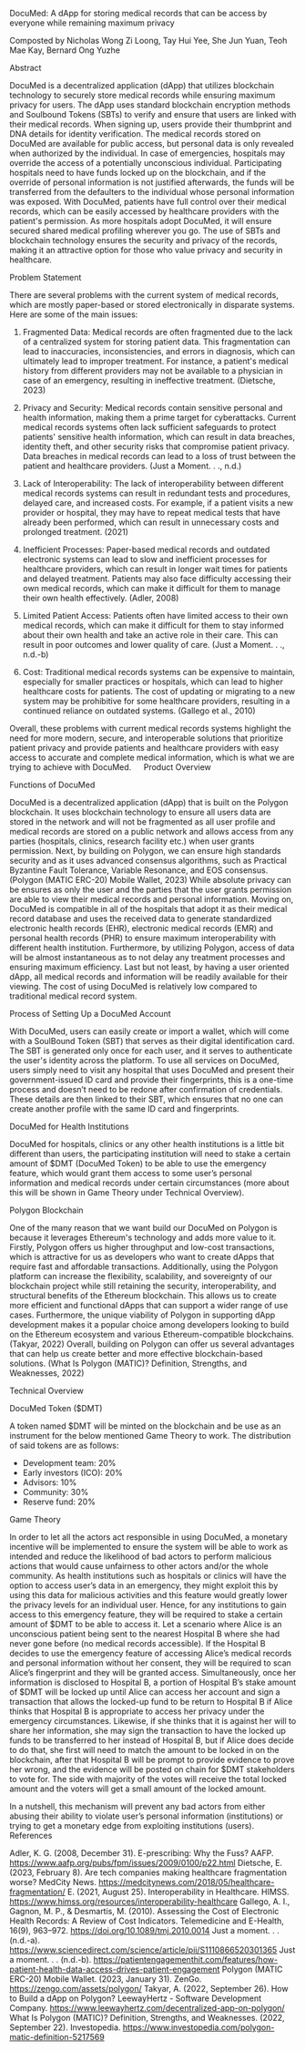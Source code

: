  
DocuMed: A dApp for storing medical records that can be access by everyone while remaining maximum privacy

Composted by
Nicholas Wong Zi Loong, Tay Hui Yee, She Jun Yuan, Teoh Mae Kay, Bernard Ong Yuzhe

Abstract

DocuMed is a decentralized application (dApp) that utilizes blockchain technology to securely store medical records while ensuring maximum privacy for users. The dApp uses standard blockchain encryption methods and Soulbound Tokens (SBTs) to verify and ensure that users are linked with their medical records. When signing up, users provide their thumbprint and DNA details for identity verification. The medical records stored on DocuMed are available for public access, but personal data is only revealed when authorized by the individual. In case of emergencies, hospitals may override the access of a potentially unconscious individual. Participating hospitals need to have funds locked up on the blockchain, and if the override of personal information is not justified afterwards, the funds will be transferred from the defaulters to the individual whose personal information was exposed. With DocuMed, patients have full control over their medical records, which can be easily accessed by healthcare providers with the patient's permission. As more hospitals adopt DocuMed, it will ensure secured shared medical profiling wherever you go. The use of SBTs and blockchain technology ensures the security and privacy of the records, making it an attractive option for those who value privacy and security in healthcare. 

Problem Statement

There are several problems with the current system of medical records, which are mostly paper-based or stored electronically in disparate systems. Here are some of the main issues:

1.	Fragmented Data: Medical records are often fragmented due to the lack of a centralized system for storing patient data. This fragmentation can lead to inaccuracies, inconsistencies, and errors in diagnosis, which can ultimately lead to improper treatment. For instance, a patient's medical history from different providers may not be available to a physician in case of an emergency, resulting in ineffective treatment. (Dietsche, 2023)

2.	Privacy and Security: Medical records contain sensitive personal and health information, making them a prime target for cyberattacks. Current medical records systems often lack sufficient safeguards to protect patients' sensitive health information, which can result in data breaches, identity theft, and other security risks that compromise patient privacy. Data breaches in medical records can lead to a loss of trust between the patient and healthcare providers. (Just a Moment. . ., n.d.)

3.	Lack of Interoperability: The lack of interoperability between different medical records systems can result in redundant tests and procedures, delayed care, and increased costs. For example, if a patient visits a new provider or hospital, they may have to repeat medical tests that have already been performed, which can result in unnecessary costs and prolonged treatment. (2021)

4.	Inefficient Processes: Paper-based medical records and outdated electronic systems can lead to slow and inefficient processes for healthcare providers, which can result in longer wait times for patients and delayed treatment. Patients may also face difficulty accessing their own medical records, which can make it difficult for them to manage their own health effectively. (Adler, 2008)

5.	Limited Patient Access: Patients often have limited access to their own medical records, which can make it difficult for them to stay informed about their own health and take an active role in their care. This can result in poor outcomes and lower quality of care. (Just a Moment. . ., n.d.-b)

6.	Cost: Traditional medical records systems can be expensive to maintain, especially for smaller practices or hospitals, which can lead to higher healthcare costs for patients. The cost of updating or migrating to a new system may be prohibitive for some healthcare providers, resulting in a continued reliance on outdated systems. (Gallego et al., 2010)


Overall, these problems with current medical records systems highlight the need for more modern, secure, and interoperable solutions that prioritize patient privacy and provide patients and healthcare providers with easy access to accurate and complete medical information, which is what we are trying to achieve with DocuMed.
 
Product Overview

Functions of DocuMed

DocuMed is a decentralized application (dApp) that is built on the Polygon blockchain. It uses blockchain technology to ensure all users data are stored in the network and will not be fragmented as all user profile and medical records are stored on a public network and allows access from any parties (hospitals, clinics, research facility etc.) when user grants permission. Next, by building on Polygon, we can ensure high standards security and as it uses advanced consensus algorithms, such as Practical Byzantine Fault Tolerance, Variable Resonance, and EOS consensus. (Polygon (MATIC ERC-20) Mobile Wallet, 2023) While absolute privacy can be ensures as only the user and the parties that the user grants permission are able to view their medical records and personal information. Moving on, DocuMed is compatible in all of the hospitals that adopt it as their medical record database and uses the received data to generate standardized electronic health records (EHR), electronic medical records (EMR) and personal health records (PHR) to ensure maximum interoperability with different health institution. Furthermore, by utilizing Polygon, access of data will be almost instantaneous as to not delay any treatment processes and ensuring maximum efficiency. Last but not least, by having a user oriented dApp, all medical records and information will be readily available for their viewing. The cost of using DocuMed is relatively low compared to traditional medical record system.

Process of Setting Up a DocuMed Account

With DocuMed, users can easily create or import a wallet, which will come with a SoulBound Token (SBT) that serves as their digital identification card. The SBT is generated only once for each user, and it serves to authenticate the user's identity across the platform. To use all services on DocuMed, users simply need to visit any hospital that uses DocuMed and present their government-issued ID card and provide their fingerprints, this is a one-time process and doesn’t need to be redone after confirmation of credentials. These details are then linked to their SBT, which ensures that no one can create another profile with the same ID card and fingerprints.



DocuMed for Health Institutions

DocuMed for hospitals, clinics or any other health institutions is a little bit different than users, the participating institution will need to stake a certain amount of $DMT (DocuMed Token) to be able to use the emergency feature, which would grant them access to some user’s personal information and medical records under certain circumstances (more about this will be shown in Game Theory under Technical Overview).

Polygon Blockchain

One of the many reason that we want build our DocuMed on Polygon is because it leverages Ethereum's technology and adds more value to it. Firstly, Polygon offers us higher throughput and low-cost transactions, which is attractive for us as developers who want to create dApps that require fast and affordable transactions. Additionally, using the Polygon platform can increase the flexibility, scalability, and sovereignty of our blockchain project while still retaining the security, interoperability, and structural benefits of the Ethereum blockchain. This allows us to create more efficient and functional dApps that can support a wider range of use cases. Furthermore, the unique viability of Polygon in supporting dApp development makes it a popular choice among developers looking to build on the Ethereum ecosystem and various Ethereum-compatible blockchains. (Takyar, 2022) Overall, building on Polygon can offer us several advantages that can help us create better and more effective blockchain-based solutions. (What Is Polygon (MATIC)? Definition, Strengths, and Weaknesses, 2022) 

Technical Overview

DocuMed Token ($DMT)

A token named $DMT will be minted on the blockchain and be use as an instrument for the below mentioned Game Theory to work. The distribution of said tokens are as follows:
-	Development team: 20%
-	Early investors (ICO): 20%
-	Advisors: 10%
-	Community: 30%
-	Reserve fund: 20%

Game Theory

In order to let all the actors act responsible in using DocuMed, a monetary incentive will be implemented to ensure the system will be able to work as intended and reduce the likelihood of bad actors to perform malicious actions that would cause unfairness to other actors and/or the whole community. As health institutions such as hospitals or clinics will have the option to access user’s data in an emergency, they might exploit this by using this data for malicious activities and this feature would greatly lower the privacy levels for an individual user. Hence, for any institutions to gain access to this emergency feature, they will be required to stake a certain amount of $DMT to be able to access it. Let a scenario where Alice is an unconscious patient being sent to the nearest Hospital B where she had never gone before (no medical records accessible). If the Hospital B decides to use the emergency feature of accessing Alice’s medical records and personal information without her consent, they will be required to scan Alice’s fingerprint and they will be granted access. Simultaneously, once her information is disclosed to Hospital B, a portion of Hospital B’s stake amount of $DMT will be locked up until Alice can access her account and sign a transaction that allows the locked-up fund to be return to Hospital B if Alice thinks that Hospital B is appropriate to access her privacy under the emergency circumstances. Likewise, if she thinks that it is against her will to share her information, she may sign the transaction to have the locked up funds to be transferred to her instead of Hospital B, but if Alice does decide to do that, she first will need to match the amount to be locked in on the blockchain, after that Hospital B will be prompt to provide evidence to prove her wrong, and the evidence will be posted on chain for $DMT stakeholders to vote for. The side with majority of the votes will receive the total locked amount and the voters will get a small amount of the locked amount.

In a nutshell, this mechanism will prevent any bad actors from either abusing their ability to violate user’s personal information (institutions) or trying to get a monetary edge from exploiting institutions (users). 
 
References 

Adler, K. G. (2008, December 31). E-prescribing: Why the Fuss? AAFP. https://www.aafp.org/pubs/fpm/issues/2009/0100/p22.html
Dietsche, E. (2023, February 8). Are tech companies making healthcare fragmentation worse? MedCity News. https://medcitynews.com/2018/05/healthcare-fragmentation/
E. (2021, August 25). Interoperability in Healthcare. HIMSS. https://www.himss.org/resources/interoperability-healthcare
Gallego, A. I., Gagnon, M. P., & Desmartis, M. (2010). Assessing the Cost of Electronic Health Records: A Review of Cost Indicators. Telemedicine and E-Health, 16(9), 963–972. https://doi.org/10.1089/tmj.2010.0014
Just a moment. . . (n.d.-a). https://www.sciencedirect.com/science/article/pii/S1110866520301365
Just a moment. . . (n.d.-b). https://patientengagementhit.com/features/how-patient-health-data-access-drives-patient-engagement
Polygon (MATIC ERC-20) Mobile Wallet. (2023, January 31). ZenGo. https://zengo.com/assets/polygon/
Takyar, A. (2022, September 26). How to Build a dApp on Polygon? LeewayHertz - Software Development Company. https://www.leewayhertz.com/decentralized-app-on-polygon/
What Is Polygon (MATIC)? Definition, Strengths, and Weaknesses. (2022, September 22). Investopedia. https://www.investopedia.com/polygon-matic-definition-5217569

